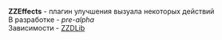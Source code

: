 **ZZEffects** - плагин улучшения вызуала некоторых действий  
В разработке - *pre-alpha*  
Зависимости - [ZZDLib](https://github.com/molocko/ZZDLib)
